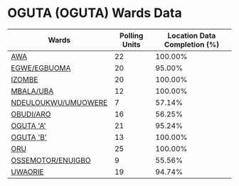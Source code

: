 
# OGUTA (OGUTA) Wards Data

| Wards | Polling Units | Location Data Completion (%) |
| ---- | ----- | ------- |
| [AWA](./wards/3536-awa) | 22 | 100.00% |
| [EGWE/EGBUOMA](./wards/3537-egwe/egbuoma) | 20 | 95.00% |
| [IZOMBE](./wards/3538-izombe) | 20 | 100.00% |
| [MBALA/UBA](./wards/3539-mbala/uba) | 12 | 100.00% |
| [NDEULOUKWU/UMUOWERE](./wards/3540-ndeuloukwu/umuowere) | 7 | 57.14% |
| [OBUDI/ARO](./wards/3541-obudi/aro) | 16 | 56.25% |
| [OGUTA 'A'](./wards/3542-oguta-'a') | 21 | 95.24% |
| [OGUTA 'B'](./wards/3543-oguta-'b') | 13 | 100.00% |
| [ORU](./wards/3544-oru) | 25 | 100.00% |
| [OSSEMOTOR/ENUIGBO](./wards/3545-ossemotor/enuigbo) | 9 | 55.56% |
| [UWAORIE](./wards/3546-uwaorie) | 19 | 94.74% |




